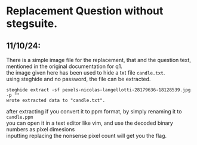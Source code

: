 # Replacement Question without stegsuite.
## 11/10/24:

There is a simple image file for the replacement, that and the question text, mentioned in the original documentation for q1.<br>
the image given here has been used to hide a txt file ``candle.txt``.<br>
using steghide and no password, the file can be extracted.<br>
```
steghide extract -sf pexels-nicolas-langellotti-28179636-18128539.jpg -p ""
wrote extracted data to "candle.txt".
```
after extracting if you convert it to ppm format, by simply renaming it to ``candle.ppm``<br>
you can open it in a text editor like vim, and use the decoded binary numbers as pixel dimesions<br>
inputting replacing the nonsense pixel count will get you the flag.<br>
